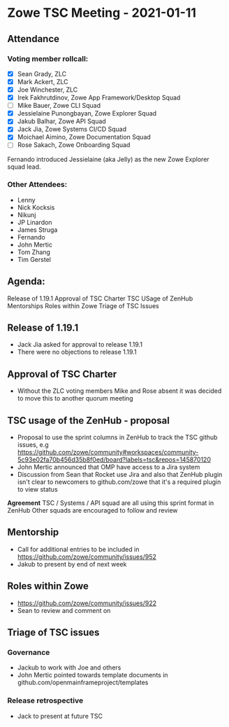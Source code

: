 # Zowe TSC Meeting - 2021-01-11


## **Attendance**


### Voting member rollcall:

*   [X] Sean Grady, ZLC	
*   [X] Mark Ackert, ZLC	
*   [X] Joe Winchester, ZLC
*   [X] Irek Fakhrutdinov, Zowe App Framework/Desktop Squad	
*   [ ] Mike Bauer, Zowe CLI Squad	
*   [X] Jessielaine Punongbayan, Zowe Explorer Squad	
*   [X] Jakub Balhar, Zowe API Squad	
*   [X] Jack Jia, Zowe Systems CI/CD Squad	
*   [X] Moichael Aimino, Zowe Documentation Squad	
*   [ ] Rose Sakach, Zowe Onboarding Squad

Fernando introduced Jessielaine (aka Jelly) as the new Zowe Explorer squad lead.

### Other Attendees:

* Lenny
* Nick Kocksis
* Nikunj
* JP Linardon
* James Struga
* Fernando
* John Mertic
* Tom Zhang
* Tim Gerstel

## Agenda:

Release of 1.19.1
Approval of TSC Charter
TSC USage of ZenHub
Mentorships
Roles within Zowe
Triage of TSC Issues

## Release of 1.19.1

- Jack Jia asked for approval to release 1.19.1
- There were no objections to release 1.19.1

## Approval of TSC Charter

- Without the ZLC voting members Mike and Rose absent it was decided to move this to another quorum meeting

## TSC usage of the ZenHub - proposal

- Proposal to use the sprint columns in ZenHub to track the TSC github issues, e.g
https://github.com/zowe/community#workspaces/community-5c93e02fa70b456d35b8f0ed/board?labels=tsc&repos=145870120
- John Mertic announced that OMP have access to a Jira system
- Discussion from Sean that Rocket use Jira and also that ZenHub plugin isn't clear to newcomers to github.com/zowe that it's a required plugin to view status

**Agreement**
TSC / Systems / API squad are all using this sprint format in ZenHub
Other squads are encouraged to follow and review

## Mentorship

- Call for additional entries to be included in https://github.com/zowe/community/issues/952
- Jakub to present by end of next week

## Roles within Zowe

- https://github.com/zowe/community/issues/922
- Sean to review and comment on

## Triage of TSC issues

### Governance
- Jackub to work with Joe and others
- John Mertic pointed towards template documents in github.com/openmainframeproject/templates
### Release retrospective
- Jack to present at future TSC





